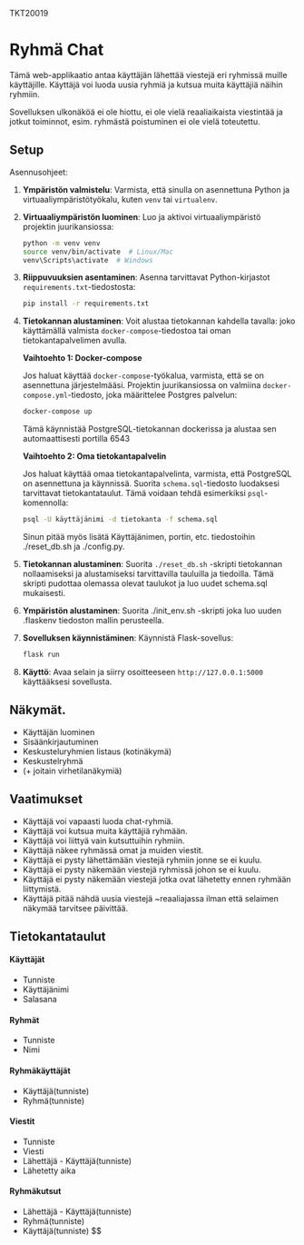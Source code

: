 TKT20019

# Ryhmä Chat

Tämä web-applikaatio antaa käyttäjän lähettää viestejä eri ryhmissä muille käyttäjille. Käyttäjä voi luoda uusia ryhmiä ja kutsua muita käyttäjiä näihin ryhmiin.

Sovelluksen ulkonäköä ei ole hiottu, ei ole vielä reaaliaikaista viestintää ja jotkut toiminnot, esim. ryhmästä poistuminen ei ole vielä toteutettu.

## Setup

Asennusohjeet:

1. **Ympäristön valmistelu**: Varmista, että sinulla on asennettuna Python ja virtuaaliympäristötyökalu, kuten `venv` tai `virtualenv`.

2. **Virtuaaliympäristön luominen**: Luo ja aktivoi virtuaaliympäristö projektin juurikansiossa:

   ```bash
   python -m venv venv
   source venv/bin/activate  # Linux/Mac
   venv\Scripts\activate  # Windows
   ```

3. **Riippuvuuksien asentaminen**: Asenna tarvittavat Python-kirjastot `requirements.txt`-tiedostosta:

   ```bash
   pip install -r requirements.txt
   ```

4. **Tietokannan alustaminen**: Voit alustaa tietokannan kahdella tavalla: joko käyttämällä valmista `docker-compose`-tiedostoa tai oman tietokantapalvelimen avulla.

   **Vaihtoehto 1: Docker-compose**

   Jos haluat käyttää `docker-compose`-työkalua, varmista, että se on asennettuna järjestelmääsi. Projektin juurikansiossa on valmiina `docker-compose.yml`-tiedosto, joka määrittelee Postgres palvelun:

   ```bash
   docker-compose up
   ```

   Tämä käynnistää PostgreSQL-tietokannan dockerissa ja alustaa sen automaattisesti portilla 6543

   **Vaihtoehto 2: Oma tietokantapalvelin**

   Jos haluat käyttää omaa tietokantapalvelinta, varmista, että PostgreSQL on asennettuna ja käynnissä. Suorita `schema.sql`-tiedosto luodaksesi tarvittavat tietokantataulut. Tämä voidaan tehdä esimerkiksi `psql`-komennolla:

   ```bash
   psql -U käyttäjänimi -d tietokanta -f schema.sql
   ```

   Sinun pitää myös lisätä Käyttäjänimen, portin, etc. tiedostoihin ./reset_db.sh ja ./config.py.

5. **Tietokannan alustaminen**:
   Suorita `./reset_db.sh` -skripti tietokannan nollaamiseksi ja alustamiseksi tarvittavilla tauluilla ja tiedoilla. Tämä skripti pudottaa olemassa olevat taulukot ja luo uudet schema.sql mukaisesti.

6. **Ympäristön alustaminen**:
   Suorita ./init_env.sh -skripti joka luo uuden .flaskenv tiedoston mallin perusteella.

7. **Sovelluksen käynnistäminen**: Käynnistä Flask-sovellus:

   ```bash
   flask run
   ```

8. **Käyttö**: Avaa selain ja siirry osoitteeseen `http://127.0.0.1:5000` käyttääksesi sovellusta.

## Näkymät.

- Käyttäjän luominen
- Sisäänkirjautuminen
- Keskusteluryhmien listaus (kotinäkymä)
- Keskustelryhmä
- (\+ joitain virhetilanäkymiä)

## Vaatimukset

- Käyttäjä voi vapaasti luoda chat-ryhmiä.
- Käyttäjä voi kutsua muita käyttäjiä ryhmään.
- Käyttäjä voi liittyä vain kutsuttuihin ryhmiin.
- Käyttäjä näkee ryhmässä omat ja muiden viestit.
- Käyttäjä ei pysty lähettämään viestejä ryhmiin jonne se ei kuulu.
- Käyttäjä ei pysty näkemään viestejä ryhmissä johon se ei kuulu.
- Käyttäjä ei pysty näkemään viestejä jotka ovat lähetetty ennen ryhmään liittymistä.
- Käyttäjä pitää nähdä uusia viestejä ~reaaliajassa ilman että selaimen näkymää tarvitsee päivittää.

## Tietokantataulut

#### Käyttäjät

- Tunniste
- Käyttäjänimi
- Salasana

#### Ryhmät

- Tunniste
- Nimi

#### Ryhmäkäyttäjät

- Käyttäjä(tunniste)
- Ryhmä(tunniste)

#### Viestit

- Tunniste
- Viesti
- Lähettäjä - Käyttäjä(tunniste)
- Lähetetty aika

#### Ryhmäkutsut

- Lähettäjä - Käyttäjä(tunniste)
- Ryhmä(tunniste)
- Käyttäjä(tunniste)
  $$
